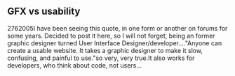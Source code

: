 <article><h1>GFX vs usability</h1><time><span class="day">27</span><span class="month">6</span><span class="year">2005</span></time>I have been seeing this quote, in one form or another on forums for some years. Decided to post it here, so I will not forget, being an former graphic designer turned User Interface Designer/developer...."Anyone can create a usable website. It takes a graphic designer to make it slow, confusing, and painful to use."so very, very true.It also works for developers, who think about code, not users...</article>